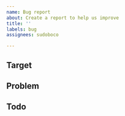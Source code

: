 ```yaml
---
name: Bug report
about: Create a report to help us improve
title: ''
labels: bug
assignees: sudoboco

---
```


## Target


## Problem


## Todo

